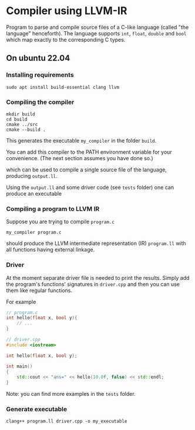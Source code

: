 # Compiler using LLVM-IR

Program to parse and compile source files of a C-like language (called "the language" henceforth). The language supports `int`, `float`, `double` and `bool` which map exactly to the corresponding C types.

## On ubuntu 22.04

### Installing requirements

`sudo apt install build-essential clang llvm`

### Compiling the compiler

```
mkdir build
cd build
cmake ../src
cmake --build .
```

This generates the executable `my_compiler` in the folder `build`.

You can add this compiler to the PATH environment variable for your convenience. (The next section assumes you have done so.)

 which can be used to compile a single source file of the language, producing `output.ll`.

Using the `output.ll` and some driver code (see `tests` folder) one can produce an executable

### Compiling a program to LLVM IR

Suppose you are trying to compile `program.c`

`my_compiler program.c`

should produce the LLVM intermediate representation (IR) `program.ll` with all functions having external linkage.


### Driver

At the moment separate driver file is needed to print the results.
Simply add the program's functions' signatures
in `driver.cpp` and then you can use them like regular functions.

For example

```c
// program.c
int hello(float x, bool y){
    // ...
}
```

```cpp
// driver.cpp
#include <iostream>

int hello(float x, bool y);

int main()
{
    std::cout << "ans=" << hello(10.0f, false) << std::endl;
}
```

Note: you can find more examples in the `tests` folder.

### Generate executable

`clang++ program.ll driver.cpp -o my_executable`
